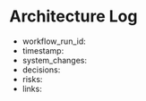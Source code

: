 # Architecture Log

- workflow_run_id:
- timestamp:
- system_changes:
- decisions:
- risks:
- links:
